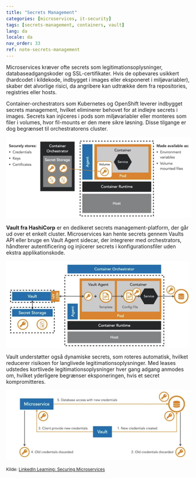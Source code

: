 ```yaml
---
title: "Secrets Management"
categories: [microservices, it-security]
tags: [secrets-management, containers, vault]
lang: da
locale: da
nav_order: 33
ref: note-secrets-management
---
```

Microservices kræver ofte secrets som legitimationsoplysninger, databaseadgangskoder og SSL-certifikater. Hvis de opbevares usikkert (hardcodet i kildekode, indbygget i images eller eksponeret i miljøvariabler), skaber det alvorlige risici, da angribere kan udtrække dem fra repositories, registries eller hosts.

Container-orchestrators som Kubernetes og OpenShift leverer indbygget secrets management, hvilket eliminerer behovet for at indlejre secrets i images. Secrets kan injiceres i pods som miljøvariabler eller monteres som filer i volumes, hvor fil-mounts er den mere sikre løsning. Disse tilgange er dog begrænset til orchestratorens cluster.

![Secrets Orchestrator Injection](../../../assets/images/notes/application-container-security/secrets-management/secrets-orchestrator-injection.png)

**Vault fra HashiCorp** er en dedikeret secrets management-platform, der går ud over et enkelt cluster. Microservices kan hente secrets gennem Vaults API eller bruge en Vault Agent sidecar, der integrerer med orchestrators, håndterer autentificering og injicerer secrets i konfigurationsfiler uden ekstra applikationskode.

![Vault Secrets Injection](../../../assets/images/notes/application-container-security/secrets-management/vault-agent-injection.png)

Vault understøtter også dynamiske secrets, som roteres automatisk, hvilket reducerer risikoen for langlivede legitimationsoplysninger. Med leases udstedes kortlivede legitimationsoplysninger hver gang adgang anmodes om, hvilket yderligere begrænser eksponeringen, hvis et secret kompromitteres.

![Vault Dynamic Secrets](../../../assets/images/notes/application-container-security/secrets-management/vault-dynamic-secrets.png)

<small> Kilde: [LinkedIn Learning: Securing Microservices](https://www.linkedin.com/learning/microservices-security/securing-microservices?contextUrn=urn%3Ali%3AlyndaLearningPath%3A645bcd56498e6459e79b3c71&resume=false&u=57075649)</small>